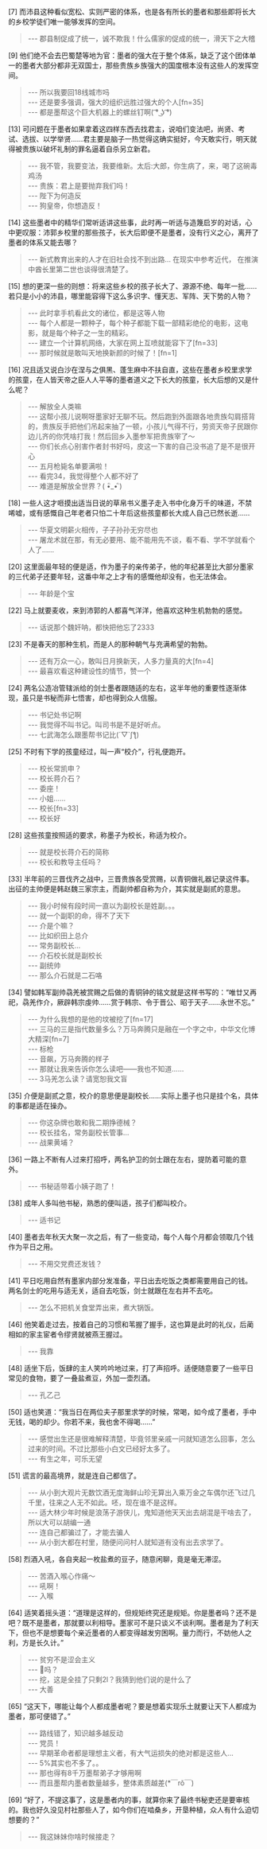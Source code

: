
[7] 而沛县这种看似宽松、实则严密的体系，也是各有所长的墨者和那些即将长大的乡校学徒们唯一能够发挥的空间。
>--- 郡县制促成了统一，诚不欺我！什么儒家的促成的统一，滑天下之大稽<br>

[9] 他们绝不会去巴蜀楚等地为官：墨者的强大在于整个体系，缺乏了这个团体单一的墨者大部分都非无双国士，那些贵族乡族强大的国度根本没有这些人的发挥空间。
>--- 所以我要回18线城市吗<br>
>--- 还是要多强调，强大的组织远胜过强大的个人[fn=35]<br>
>--- 都是墨帮这个巨大机器上的螺丝钉啊( ͡° ͜ʖ ͡°)<br>

[13] 可问题在于墨者如果拿着这四样东西去找君主，说咱们变法吧，尚贤、考试、选拔、以学举贤……君主要是脑子一热觉得这确实挺好，今天敢实行，明天就得被贵族以破坏礼制的罪名逼着自杀另立新君。
>--- 我不管，我要变法，我要维新。太后:大郎，你生病了，来，喝了这碗毒鸡汤<br>
>--- 贵族：君上是要抛弃我们吗！<br>
>--- 陛下为何造反<br>
>--- 狗皇帝，你想造反！<br>

[14] 这些墨者中的精华们常听适讲这些事，此时再一听适与造篾启岁的对话，心中更叹服：沛郭乡校里的那些孩子，长大后即便不是墨者，没有行义之心，离开了墨者的体系又能去哪？
>--- 新式教育出来的人才在旧社会找不到出路…
在现实中参考近代，
在推演中酋长里第二世也谈得很清楚了。<br>

[15] 想的更深一些的则想：将来这些乡校的孩子长大了、源源不绝、每年一批……若只是小小的沛县，哪里能容得下这么多识字、懂天志、军阵、天下势的人物？
>--- 此时拿手机看此文的诸位，都是这等人物<br>
>--- 每个人都是一颗种子，每个种子都能下载一部精彩绝伦的电影，这电影，就是每个种子之一生的精彩。<br>
>--- 建立一个计算机网络，大家在网上互喷就能容下了[fn=33]<br>
>--- 那时候就是敢叫天地换新颜的时候了！[fn=1]<br>

[16] 况且适又说白沙在涅与之俱黑、蓬生麻中不扶自直，这些在墨者乡校里求学的孩童，在人皆天帝之臣人人平等的墨者道义之下长大的孩童，长大后想的又是什么呢？
>--- 解放全人类嘛<br>
>--- 这帮小孩儿说啊呀墨家好无聊不玩。然后跑到外面跟各地贵族勾肩搭背的，贵族反手把他们吊起来抽了一顿，小孩儿气得不行，劳资天帝子民跟你边儿齐的你凭啥打我！然后回乡入墨参军把贵族宰了～<br>
>--- 你们长点心别害作者封书好吗，皮这一下害的自己没书追了是不是很开心<br>
>--- 五月枪毙名单要满啦！<br>
>--- 看完34，我觉得整个人都不好了<br>
>--- 难道是解放全世界？( •ิ_• ิ)<br>

[18] 一些人这才咂摸出适当日说的草帛书义墨子走入书中化身万千的味道，不禁唏嘘，或有感慨自己年老者只怕二十年后这些孩童都长大成人自己已然长逝……
>--- 华夏文明薪火相传，子子孙孙无穷尽也<br>
>--- 屠龙术就在那，有无必要用、能不能用先不谈，看不看、学不学就看个人了……<br>

[20] 这里面最年轻的便是适，作为墨子的亲传弟子，他的年纪甚至比大部分墨家的三代弟子还要年轻，这番中年之上才有的感慨他却没有，也无法体会。
>--- 年龄是个宝<br>

[22] 马上就要麦收，来到沛郭的人都喜气洋洋，他喜欢这种生机勃勃的感觉。
>--- 话说那个魏奸呐，都快把他忘了2333<br>

[23] 不是春天的那种生机，而是人的那种朝气与充满希望的勃勃。
>--- 还有万众一心，敢叫日月换新天，人多力量真的大[fn=4]<br>
>--- 最喜欢看这种建设性的情节，赞一个<br>

[24] 两名公造冶管辖派给的剑士墨者跟随适的左右，这半年他的重要性逐渐体现，虽只是书秘而非七悟害，却也得到众人信服。
>--- 书记处书记啊<br>
>--- 我觉得不叫书记。叫司书是不是好听点。<br>
>--- 七武海怎么跟墨帮书记比(´▽`ʃƪ)<br>

[25] 不时有下学的孩童经过，叫一声“校介”，行礼便跑开。
>--- 校长常凯申？<br>
>--- 校长蒋介石？<br>
>--- 委座！<br>
>--- 小姐……<br>
>--- 校长[fn=33]<br>
>--- 校长好<br>

[28] 这些孩童按照适的要求，称墨子为校长，称适为校介。
>--- 就是校长蒋介石的简称<br>
>--- 校长和教导主任吗？<br>

[33] 半年前的三晋伐齐之战中，三晋贵族各受赏赐，以青铜做礼器记录这件事。出征的主帅便是韩赵魏三家宗主，而副帅都自称为介，其实就是副贰的意思。
>--- 我小时候有段时间一直以为副校长是姓副。。。<br>
>--- 就一个副职的命，得不了天下<br>
>--- 介是个嘛？<br>
>--- 比如织田上总介<br>
>--- 常务副校长...<br>
>--- 介石校长就是副校长<br>
>--- 副统帅<br>
>--- 那么介石就是二石咯<br>

[34] 譬如韩军副帅骉羌被赏赐之后做的青铜钟的铭文就是这样书写的：“唯廿又再祀，骉羌作介，厥辟韩宗虔帅……赏于韩宗、令于晋公、昭于天子……永世不忘。”
>--- 为什么我想的是他的坟被挖了[fn=17]<br>
>--- 三马的三是指代数量多么？万马奔腾只是融在一个字之中，中华文化博大精深[fn=7]<br>
>--- 标枪<br>
>--- 音飙，万马奔腾的样子<br>
>--- 那就让我来告诉你怎么读吧――我也不知道……<br>
>--- 3马羌怎么读？请宽恕我文盲<br>

[35] 介便是副贰之意，校介的意思便是副校长……实际上墨子也只是挂个名，具体的事都是适在操办。
>--- 你这杂牌也敢和我二期挣德械？<br>
>--- 校长挂名，常务副校长管事…<br>
>--- 战果黄埔？<br>

[36] 一路上不断有人过来打招呼，两名护卫的剑士跟在左右，提防着可能的意外。
>--- 书秘适带着小姨子跑了！<br>

[38] 成年人多叫他书秘，熟悉的便叫适，孩子们都叫校介。
>--- 适书记<br>

[40] 墨者去年秋天大聚一次之后，有了一些变动，每个人每个月都会领取几个钱作为平日之用。
>--- 不用交党费还发钱？<br>

[41] 平日吃用自然有墨家内部分发准备，平日出去吃饭之类都需要用自己的钱。两名剑士的吃用与适无关，适自去吃饭，剑士就跟在左右并不去吃。
>--- 怎么不把机关食堂弄出来，煮大锅饭。<br>

[46] 他笑着走过去，按着自己的习惯和苇握了握手，这也算是此时的礼仪，后蔺相如的家主宦者令缪贤就被燕王握过。
>--- 我靠<br>

[48] 适坐下后，饭肆的主人笑吟吟地过来，打了声招呼。适便随意要了一些平日常见的食物，要了一叠盐煮豆，外加一壶烈酒。
>--- 孔乙己<br>

[50] 适也笑道：“我当日在两位夫子那里求学的时候，常喝，如今成了墨者，手中无钱，喝的却少。你若不来，我也舍不得喝……”
>--- 感觉出生还是很难解释清楚，毕竟邻里亲戚一问就知道怎么回事，怎么过来的时间。不过比那些小白文已经好太多了。<br>
>--- 有生之年，可乐无望<br>

[51] 谎言的最高境界，就是连自己都信了。
>--- 从小到大观片无数饮酒无度海鲜山珍无算出入乘万金之车偶尔还飞过几千里，往来之人无不如此。呸，现在谁不是这样。<br>
>--- 适大林少年时候是浪荡子游侠儿，鬼知道他天天出去胡混是干啥去了，所以大可以胡编一通<br>
>--- 连自己都骗过了，才能去骗人<br>
>--- 从小到大都在村里，随便问问村人就知道有没有出去求学了。<br>

[58] 烈酒入吼，各自夹起一枚盐煮的豆子，随意闲聊，竟是毫无滞涩。
>--- 苦酒入喉心作痛～<br>
>--- 吼啊！<br>
>--- 入喉<br>

[64] 适笑着摇头道：“道理是这样的，但规矩终究还是规矩。你是墨者吗？还不是吧？既不是墨者，那就要以利相导。墨家可不是只谈义不谈利啊。墨者是为了利天下，但也不是想要每个亲近墨者的人都变得越发穷困啊。量力而行，不妨他人之利，方是长久计。”
>--- 贫穷不是涩会主义<br>
>--- 🐶吗？<br>
>--- 挖，这是全挂了只剩2l？我猜到他们说的是什么了<br>
>--- 大善<br>

[65] “这天下，哪能让每个人都成墨者呢？要是想着实现乐土就要让天下人都成为墨者，那可便错了。”
>--- 路线错了，知识越多越反动<br>
>--- 党员！<br>
>--- 早期革命者都是理想主义者，有大气运损失的绝对都是这些人…<br>
>--- 5%其实也不多了。。<br>
>--- 那也得有8千万墨帮弟子才够用啊<br>
>--- 而且墨帮内墨者数量越多，整体素质越差(*￣rǒ￣)<br>

[69] “好了，不提这事了，这是墨者内的事，就算你来了最终书秘吏还是要审核的。我也好久没见村社那些人了，如今你们在啮桑乡，开垦种植，众人有什么迫切想要的？”
>--- 我这妹妹你啥时候接走？<br>
